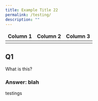 ```yaml
---
title: Example Title 22
permalink: /testing/
description: ""
---
```

<style>
td, th {
   border: none!important;
}
</style>

| Column 1 | Column 2 | Column 3 |
| -------- | -------- | -------- |
|  |  |  |


## Q1
What is this?

### Answer: blah

testings
